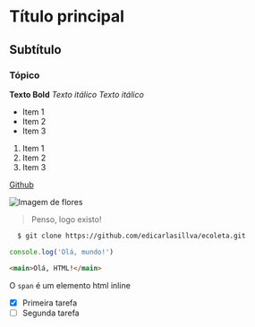 # Título principal

## Subtítulo

### Tópico

**Texto Bold**
*Texto itálico*
_Texto itálico_

- Item 1
- Item 2
- Item 3

1. Item 1
2. Item 2
3. Item 3

[Github](https://github.com/)

![Imagem de flores](https://camo.githubusercontent.com/194484da639f707e5bcf8c05c727f74c1a481cbb4c2d05f861337d0ade5dbc86/68747470733a2f2f692e696d6775722e636f6d2f783445766b4a592e706e67)

> Penso, logo existo!

```bash
  $ git clone https://github.com/edicarlasillva/ecoleta.git
```

```js
console.log('Olá, mundo!')
```

```html
<main>Olá, HTML!</main>
```

O `span` é um elemento html inline

- [x] Primeira tarefa
- [ ] Segunda tarefa